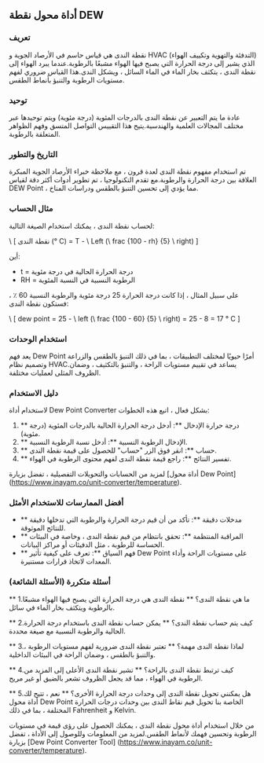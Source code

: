 ## أداة محول نقطة DEW

### تعريف
نقطة الندى هي قياس حاسم في الأرصاد الجوية و HVAC (التدفئة والتهوية وتكييف الهواء) الذي يشير إلى درجة الحرارة التي يصبح فيها الهواء مشبعًا بالرطوبة.عندما يبرد الهواء إلى نقطة الندى ، يتكثف بخار الماء في الماء السائل ، ويشكل الندى.هذا القياس ضروري لفهم مستويات الرطوبة والتنبؤ بأنماط الطقس.

### توحيد
عادة ما يتم التعبير عن نقطة الندى بالدرجات المئوية (درجة مئوية) ويتم توحيدها عبر مختلف المجالات العلمية والهندسية.يتيح هذا التقييس التواصل المتسق وفهم الظواهر المتعلقة بالرطوبة.

### التاريخ والتطور
تم استخدام مفهوم نقطة الندى لعدة قرون ، مع ملاحظة خبراء الأرصاد الجوية المبكرة العلاقة بين درجة الحرارة والرطوبة.مع تقدم التكنولوجيا ، تم تطوير أدوات أكثر دقة لقياس DEW Point ، مما يؤدي إلى تحسين التنبؤ بالطقس ودراسات المناخ.

### مثال الحساب
لحساب نقطة الندى ، يمكنك استخدام الصيغة التالية:

\ [
نقطة الندى (° C) = T - \ Left (\ frac {100 - rh} {5} \ right)
\]

أين:
- t = درجة الحرارة الحالية في درجة مئوية
- RH = الرطوبة النسبية في النسبة المئوية

على سبيل المثال ، إذا كانت درجة الحرارة 25 درجة مئوية والرطوبة النسبية 60 ٪ ، فستكون نقطة الندى:

\ [
dew point = 25 - \ left (\ frac {100 - 60} {5} \ right) = 25 - 8 = 17 ° C
\]

### استخدام الوحدات
يعد فهم Dew Point أمرًا حيويًا لمختلف التطبيقات ، بما في ذلك التنبؤ بالطقس والزراعة وتصميم نظام HVAC.يساعد في تقييم مستويات الراحة ، والتنبؤ بالتكثيف ، وضمان الظروف المثلى لعمليات مختلفة.

### دليل الاستخدام
لاستخدام أداة Dew Point Converter بشكل فعال ، اتبع هذه الخطوات:

1. ** درجة حرارة الإدخال **: أدخل درجة الحرارة الحالية بالدرجات المئوية (درجة مئوية).
2. ** الإدخال الرطوبة النسبية **: أدخل نسبة الرطوبة النسبية.
3. ** حساب **: انقر فوق الزر "حساب" للحصول على قيمة نقطة الندى.
4. ** تفسير النتائج **: راجع قيمة نقطة الندى لفهم محتوى الرطوبة في الهواء.

لمزيد من الحسابات والتحويلات التفصيلية ، تفضل بزيارة [أداة محول Dew Point] (https://www.inayam.co/unit-converter/temperature).

### أفضل الممارسات للاستخدام الأمثل
- ** مدخلات دقيقة **: تأكد من أن قيم درجة الحرارة والرطوبة التي تدخلها دقيقة للنتائج الموثوقة.
- ** المراقبة المنتظمة **: تحقق بانتظام من قيم نقطة الندى ، وخاصة في البيئات الحساسة للرطوبة ، مثل الدفيئات أو مراكز البيانات.
- ** فهم السياق **: تعرف على كيفية تأثير Dew Point على مستويات الراحة وأداء المعدات لاتخاذ قرارات مستنيرة.

### أسئلة متكررة (الأسئلة الشائعة)

** 1.ما هي نقطة الندى؟ **
نقطة الندى هي درجة الحرارة التي يصبح فيها الهواء مشبعًا بالرطوبة ويتكثف بخار الماء في سائل.

** 2.كيف يتم حساب نقطة الندى؟ **
يمكن حساب نقطة الندى باستخدام درجة الحرارة الحالية والرطوبة النسبية مع صيغة محددة.

** 3.لماذا نقطة الندى مهمة؟ **
تعتبر نقطة الندى ضرورية لفهم مستويات الرطوبة ، والتنبؤ بالطقس ، وضمان الراحة في البيئات الداخلية.

** 4.كيف ترتبط نقطة الندى بالراحة؟ **
تشير نقطة الندى الأعلى إلى المزيد من الرطوبة في الهواء ، مما قد يجعل الظروف تشعر بالضيق أو غير مريح.

** 5.هل يمكنني تحويل نقطة الندى إلى وحدات درجة الحرارة الأخرى؟ **
نعم ، تتيح لك أداة محول Dew Point الخاصة بنا تحويل قيم نقاط الندى بين وحدات درجات الحرارة المختلفة ، بما في ذلك Fahrenheit و Kelvin.

من خلال استخدام أداة محول نقطة الندى ، يمكنك الحصول على رؤى قيمة في مستويات الرطوبة وتحسين فهمك لأنماط الطقس.لمزيد من المعلومات وللوصول إلى الأداة ، تفضل بزيارة [Dew Point Converter Tool] (https://www.inayam.co/unit-converter/temperature).